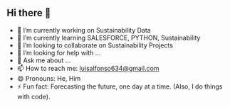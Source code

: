 ## Hi there 👋
- 🔭 I’m currently working on Sustainability Data
- 🌱 I’m currently learning SALESFORCE, PYTHON, Sustainability
- 👯 I’m looking to collaborate on Sustainability Projects
- 🤔 I’m looking for help with ...
- 💬 Ask me about ...
- 📫 How to reach me: luisalfonso634@gmail.com
- 😄 Pronouns: He, Him
- ⚡ Fun fact: Forecasting the future, one day at a time. (Also, I do things with code).
<!--
**luisalfonso634/luisalfonso634** is a ✨ _special_ ✨ repository because its `README.md` (this file) appears on your GitHub profile.

Here are some ideas to get you started:

- 🔭 I’m currently working on JLL
- 🌱 I’m currently learning SALESFORCE, PYTHON, Sustainability
- 👯 I’m looking to collaborate on Sustainability Projects
- 🤔 I’m looking for help with ...
- 💬 Ask me about ...
- 📫 How to reach me: luisalfonso634@gmail.com
- 😄 Pronouns: He, Him
- ⚡ Fun fact: Forecasting the future, one day at a time. (Also, I do things with code).
-->
